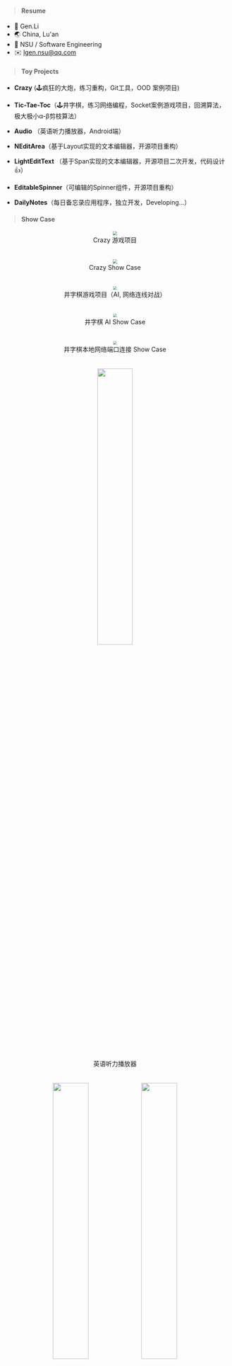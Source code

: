 > #### Resume
>

- 🧔 Gen.Li
- 🌏 China, Lu'an
- 🏫 NSU / Software Engineering
- ✉️ lgen.nsu@qq.com



> #### Toy Projects
>

- **Crazy** (🕹️疯狂的大炮，练习重构，Git工具，OOD 案例项目)

- **Tic-Tae-Toc**（🕹️井字棋，练习网络编程，Socket案例游戏项目，回溯算法，极大极小α-β剪枝算法）

- **Audio** （英语听力播放器，Android端）

- **NEditArea**（基于Layout实现的文本编辑器，开源项目重构）

- **LightEditText** （基于Span实现的文本编辑器，开源项目二次开发，代码设计👍）
- **EditableSpinner**（可编辑的Spinner组件，开源项目重构）

- **DailyNotes**（每日备忘录应用程序，独立开发，Developing...）



> #### Show Case
>

<center><img src="RESUME/image-20230901111249539.png"  style="zoom:60%;"></center>

<center>Crazy 游戏项目</center><br><br>

<center><img src="RESUME/crazy.gif" style="zoom:63%;" ></center>

<center>Crazy Show Case</center><br><br>

<center><img src="RESUME/image-20230901152733560.png" style="zoom:50%;" ></center>

<center>井字棋游戏项目（AI, 网络连线对战）</center><br><br>

<center><img src="RESUME/Ai_TicTaeToc.gif" style="zoom:50%;" ></center>

<center>井字棋 AI Show Case</center><br><br>



<center><img src="RESUME/TicTaeToc.gif" style="zoom:50%;" ></center>

<center>井字棋本地网络端口连接 Show Case</center><br><br>



<center><img src="RESUME/screenshot.gif"  width="40%" ></center>



<center>英语听力播放器</center><br><br>





<div><center><img src="RESUME/Screenshot_20230318-194529[1].png"  width="40%" ><img src="RESUME/Screenshot_19700103-040837[1].png" width="40%" ></center></div>

<center>基于Span的富文本编辑器（DailyNotes项目组件库）</center><br><br>





<div><center><img src="RESUME/Screenshot_19700101-200303[1].png" width="40%" ><img src="RESUME/Screenshot_19700101-200349[1].png"  width="40%" ></center></div>



<center>具有编辑能力，输入可自动提示的Spinner（DailyNotes项目组件库）</center><br><br>



<div><center><img src="RESUME/Screenshot_20230326-204840[1].png" width="40%" ><img src="RESUME/Screenshot_20230901-171120[1].png"  width="40%" ></center></div>

<div><center><img src="RESUME/Screenshot_20230901-171131[1].png" width="40%" ><img src="RESUME/Screenshot_20230901-164814[1].png"  width="40%" ></center></div>

<center>迭代开发中的DailyNotes项目</center>